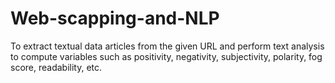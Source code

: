 # Web-scapping-and-NLP
To extract textual data articles from the given URL and perform text analysis to compute variables such as positivity, negativity, subjectivity, polarity, fog score, readability, etc. 
